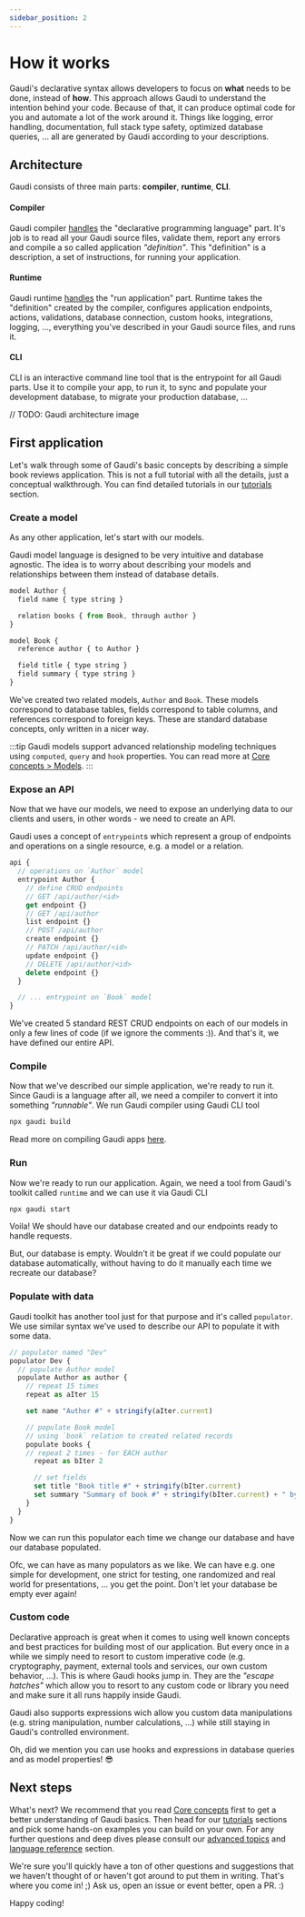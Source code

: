 ```yaml
---
sidebar_position: 2
---
```


# How it works

Gaudi's declarative syntax allows developers to focus on **what** needs to be done, instead of **how**. This approach allows Gaudi to understand the intention behind your code. Because of that, it can produce optimal code for you and automate a lot of the work around it. Things like logging, error handling, documentation, full stack type safety, optimized database queries, ... all are generated by Gaudi according to your descriptions.

## Architecture

Gaudi consists of three main parts: **compiler**, **runtime**, **CLI**.

#### Compiler

Gaudi compiler [handles](./application#building) the "declarative programming language" part. It's job is to read all your Gaudi source files, validate them, report any errors and compile a so called application _"definition"_. This "definition" is a description, a set of instructions, for running your application.

#### Runtime

Gaudi runtime [handles](application#running) the "run application" part. Runtime takes the "definition" created by the compiler, configures application endpoints, actions, validations, database connection, custom hooks, integrations, logging, ..., everything you've described in your Gaudi source files, and runs it.

#### CLI

CLI is an interactive command line tool that is the entrypoint for all Gaudi parts. Use it to compile your app, to run it, to sync and populate your development database, to migrate your production database, ...

// TODO: Gaudi architecture image

## First application

Let's walk through some of Gaudi's basic concepts by describing a simple book reviews application. This is not a full tutorial with all the details, just a conceptual walkthrough. You can find detailed tutorials in our [tutorials](../tutorials) section.

### Create a model

As any other application, let's start with our models.

Gaudi model language is designed to be very intuitive and database agnostic. The idea is to worry about describing your models and relationships between them instead of database details.

```js title="bookstore.gaudi"
model Author {
  field name { type string }

  relation books { from Book, through author }
}

model Book {
  reference author { to Author }

  field title { type string }
  field summary { type string }
}
```

We've created two related models, `Author` and `Book`. These models correspond to database tables, fields correspond to table columns, and references correspond to foreign keys. These are standard database concepts, only written in a nicer way.

:::tip
Gaudi models support advanced relationship modeling techniques using `computed`, `query` and `hook` properties. You can read more at [Core concepts > Models](../core-concepts/models).
:::

### Expose an API

Now that we have our models, we need to expose an underlying data to our clients and users, in other words - we need to create an API.

Gaudi uses a concept of `entrypoint`s which represent a group of endpoints and operations on a single resource, e.g. a model or a relation.

```js title="bookstore.gaudi"
api {
  // operations on `Author` model
  entrypoint Author {
    // define CRUD endpoints
    // GET /api/author/<id>
    get endpoint {}
    // GET /api/author
    list endpoint {}
    // POST /api/author
    create endpoint {}
    // PATCH /api/author/<id>
    update endpoint {}
    // DELETE /api/author/<id>
    delete endpoint {}
  }

  // ... entrypoint on `Book` model
}
```

We've created 5 standard REST CRUD endpoints on each of our models in only a few lines of code (if we ignore the comments :)). And that's it, we have defined our entire API.

### Compile

Now that we've described our simple application, we're ready to run it. Since Gaudi is a language after all, we need a compiler to convert it into something _"runnable"_. We run Gaudi compiler using Gaudi CLI tool

```sh
npx gaudi build
```

Read more on compiling Gaudi apps [here](../core-concepts/application).

### Run

Now we're ready to run our application. Again, we need a tool from Gaudi's toolkit called `runtime` and we can use it via Gaudi CLI

```sh
npx gaudi start
```

Voila! We should have our database created and our endpoints ready to handle requests.

But, our database is empty. Wouldn't it be great if we could populate our database automatically, without having to do it manually each time we recreate our database?

### Populate with data

Gaudi toolkit has another tool just for that purpose and it's called `populator`. We use similar syntax we've used to describe our API to populate it with some data.

```js title="bookstore.gaudi"
// populator named "Dev"
populator Dev {
  // populate Author model
  populate Author as author {
    // repeat 15 times
    repeat as aIter 15

    set name "Author #" + stringify(aIter.current)

    // populate Book model
    // using `book` relation to created related records
    populate books {
    // repeat 2 times - for EACH author
      repeat as bIter 2

      // set fields
      set title "Book title #" + stringify(bIter.current)
      set summary "Summary of book #" + stringify(bIter.current) + " by " + author.name
    }
  }
}
```

Now we can run this populator each time we change our database and have our database populated.

Ofc, we can have as many populators as we like. We can have e.g. one simple for development, one strict for testing, one randomized and real world for presentations, ... you get the point. Don't let your database be empty ever again!

### Custom code

Declarative approach is great when it comes to using well known concepts and best practices for building most of our application. But every once in a while we simply need to resort to custom imperative code (e.g. cryptography, payment, external tools and services, our own custom behavior, ...). This is where Gaudi hooks jump in. They are the _"escape hatches"_ which allow you to resort to any custom code or library you need and make sure it all runs happily inside Gaudi.

Gaudi also supports expressions wich allow you custom data manipulations (e.g. string manipulation, number calculations, ...) while still staying in Gaudi's controlled environment.

Oh, did we mention you can use hooks and expressions in database queries and as model properties! 😎

## Next steps

What's next? We recommend that you read [Core concepts](../core-concepts/) first to get a better understanding of Gaudi basics. Then head for our [tutorials](../tutorials/) sections and pick some hands-on examples you can build on your own. For any further questions and deep dives please consult our [advanced topics](../advanced-topics) and [language reference](../reference/) section.

We're sure you'll quickly have a ton of other questions and suggestions that we haven't thought of or haven't got around to put them in writing. That's where you come in! ;) Ask us, open an issue or event better, open a PR. :)

Happy coding!
